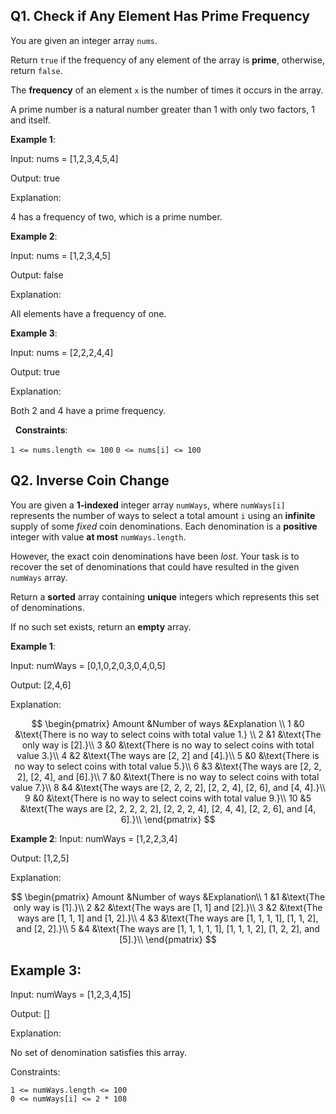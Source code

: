 ## Q1. Check if Any Element Has Prime Frequency

You are given an integer array ```nums```.

Return ```true``` if the frequency of any element of the array is **prime**, otherwise, return ```false```.

The **frequency** of an element ```x``` is the number of times it occurs in the array.

A prime number is a natural number greater than $1$ with only two factors, $1$ and itself.

**Example 1**:

Input: nums = [1,2,3,4,5,4]

Output: true

Explanation:

4 has a frequency of two, which is a prime number.

**Example 2**:

Input: nums = [1,2,3,4,5]

Output: false

Explanation:

All elements have a frequency of one.

**Example 3**:

Input: nums = [2,2,2,4,4]

Output: true

Explanation:

Both 2 and 4 have a prime frequency.

 
**Constraints**:

```1 <= nums.length <= 100```
```0 <= nums[i] <= 100```

## Q2. Inverse Coin Change

You are given a **1-indexed** integer array ```numWays```, where ```numWays[i]``` represents the number of ways to select a total amount ```i``` using an **infinite** supply of some *fixed* coin denominations. Each denomination is a **positive** integer with value **at most** ```numWays.length```.

However, the exact coin denominations have been *lost*. Your task is to recover the set of denominations that could have resulted in the given ```numWays``` array.

Return a **sorted** array containing **unique** integers which represents this set of denominations.

If no such set exists, return an **empty** array.

 

**Example 1**:

Input: numWays = [0,1,0,2,0,3,0,4,0,5]

Output: [2,4,6]

Explanation:

$$
\begin{pmatrix}
Amount 	&Number of ways	&Explanation \\
1	&0	&\text{There is no way to select coins with total value 1.} \\
2	&1	&\text{The only way is [2].}\\
3	&0	&\text{There is no way to select coins with total value 3.}\\
4	&2	&\text{The ways are [2, 2] and [4].}\\
5	&0	&\text{There is no way to select coins with total value 5.}\\
6	&3	&\text{The ways are [2, 2, 2], [2, 4], and [6].}\\
7	&0	&\text{There is no way to select coins with total value 7.}\\
8	&4	&\text{The ways are [2, 2, 2, 2], [2, 2, 4], [2, 6], and [4, 4].}\\
9	&0	&\text{There is no way to select coins with total value 9.}\\
10	&5	&\text{The ways are [2, 2, 2, 2, 2], [2, 2, 2, 4], [2, 4, 4], [2, 2, 6], and [4, 6].}\\
\end{pmatrix}
$$

**Example 2**:
Input: numWays = [1,2,2,3,4]

Output: [1,2,5]

Explanation:

$$
\begin{pmatrix}
Amount	&Number of ways	&Explanation\\
1	&1	&\text{The only way is [1].}\\
2	&2	&\text{The ways are [1, 1] and [2].}\\
3	&2	&\text{The ways are [1, 1, 1] and [1, 2].}\\
4	&3	&\text{The ways are [1, 1, 1, 1], [1, 1, 2], and [2, 2].}\\
5	&4	&\text{The ways are [1, 1, 1, 1, 1], [1, 1, 1, 2], [1, 2, 2], and [5].}\\
\end{pmatrix}
$$

## Example 3:

Input: numWays = [1,2,3,4,15]

Output: []

Explanation:

No set of denomination satisfies this array.

 

Constraints:

```
1 <= numWays.length <= 100
0 <= numWays[i] <= 2 * 108
```